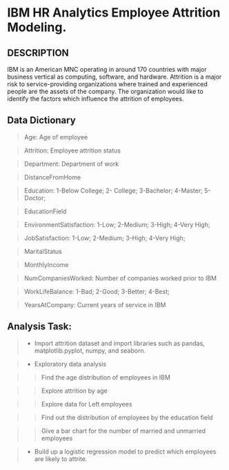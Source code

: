 # IBM HR Analytics Employee Attrition Modeling.

## DESCRIPTION

IBM is an American MNC operating in around 170 countries with major business vertical as computing, software, and hardware.
Attrition is a major risk to service-providing organizations where trained and experienced people are the assets of the company. The organization would like to identify the factors which influence the attrition of employees.

## Data Dictionary

> Age: Age of employee

> Attrition: Employee attrition status

> Department: Department of work

> DistanceFromHome

> Education: 1-Below College; 2- College; 3-Bachelor; 4-Master; 5-Doctor;

> EducationField

> EnvironmentSatisfaction: 1-Low; 2-Medium; 3-High; 4-Very High;

> JobSatisfaction: 1-Low; 2-Medium; 3-High; 4-Very High;

> MaritalStatus

> MonthlyIncome 

> NumCompaniesWorked: Number of companies worked prior to IBM 

> WorkLifeBalance: 1-Bad; 2-Good; 3-Better; 4-Best;

> YearsAtCompany: Current years of service in IBM

## Analysis Task:

> - Import attrition dataset and import libraries such as pandas, matplotlib.pyplot, numpy, and seaborn.

> - Exploratory data analysis

>> Find the age distribution of employees in IBM

>> Explore attrition by age

>> Explore data for Left employees

>> Find out the distribution of employees by the education field

>> Give a bar chart for the number of married and unmarried employees

> - Build up a logistic regression model to predict which employees are likely to attrite.
